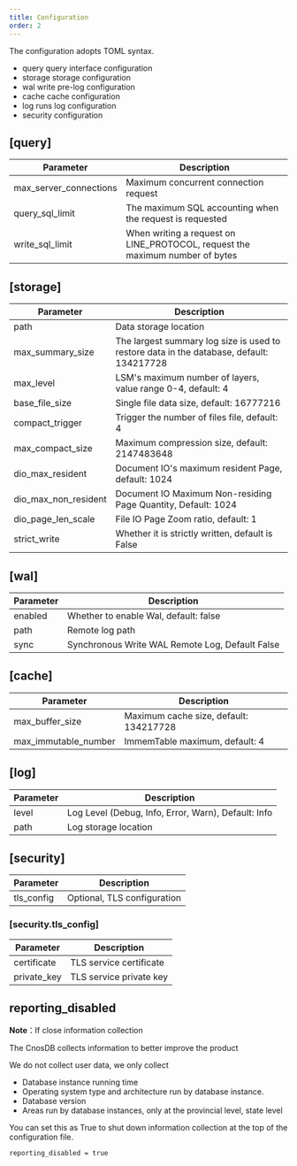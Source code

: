 ```yaml
---
title: Configuration
order: 2
---
```


The configuration adopts TOML syntax.

- query query interface configuration
- storage storage configuration
- wal write pre-log configuration
- cache cache configuration
- log runs log configuration
- security configuration

## [query]

| Parameter                     | Description                           |
|------------------------|------------------------------|
| max_server_connections | Maximum concurrent connection request                   |
| query_sql_limit        | The maximum SQL accounting when the request is requested              |
| write_sql_limit        | When writing a request on LINE_PROTOCOL, request  the maximum number of bytes |

## [storage]

| Parameter                 | Description                                                                              |
| -------------------- |------------------------------------------------------------------------------------------|
| path                 | Data storage location                                                                    |
| max_summary_size     | The largest summary log size is used to restore data in the database, default: 134217728 |
| max_level            | LSM&apos;s maximum number of layers, value range 0-4, default: 4                         |
| base_file_size       | Single file data size, default: 16777216                                                 |
| compact_trigger      | Trigger the number of files file, default: 4                                             |
| max_compact_size     | Maximum compression size, default: 2147483648                                            |
| dio_max_resident     | Document IO&apos;s maximum resident Page, default: 1024                                  |
| dio_max_non_resident     | Document IO Maximum Non-residing Page Quantity, Default: 1024                            |
| dio_page_len_scale     | File IO Page Zoom ratio, default: 1                                                                     |
| strict_write     | Whether it is strictly written, default is False                                                                          |

## [wal]

| Parameter    | Description |
| ------- | ---- |
| enabled | Whether to enable Wal, default: false   |
| path    | Remote log path     |
| sync    | Synchronous Write WAL Remote Log, Default False     |

## [cache]

| Parameter                 | Description |
| -------------------- | ---- |
| max_buffer_size      |  Maximum cache size, default: 134217728    |
| max_immutable_number |  ImmemTable maximum, default: 4    |

## [log]

| Parameter  | Description |
| ----- | ---- |
| level |  Log Level (Debug, Info, Error, Warn), Default: Info   |
| path  |  Log storage location    |

## [security]
| Parameter | Description       |
| ---  |----------|
| tls_config | Optional, TLS configuration |

### [security.tls_config]
|Parameter | Description       |
|---|----------|
|certificate| TLS service certificate |
|private_key| TLS service private key |

## reporting_disabled

**Note**：If close information collection

The CnosDB collects information to better improve the product

We do not collect user data, we only collect

- Database instance running time
- Operating system type and architecture run by database instance.
- Database version
- Areas run by database instances, only at the provincial level, state level

You can set this as True to shut down information collection at the top of the configuration file.
```
reporting_disabled = true
```
